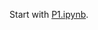 Start with [P1.ipynb](https://nbviewer.jupyter.org/github/matthewlang/comp141-example-p1/blob/master/P1.ipynb?flush_cache=true).
